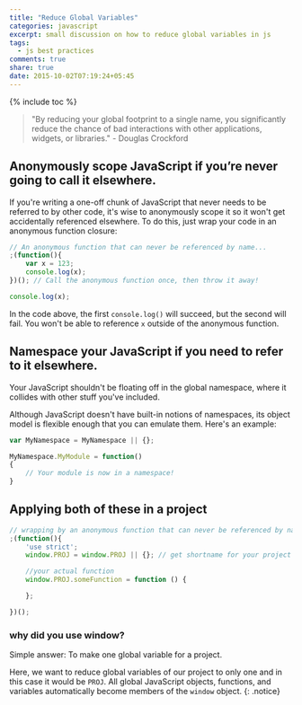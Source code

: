 ```yaml
---
title: "Reduce Global Variables"
categories: javascript
excerpt: small discussion on how to reduce global variables in js
tags:
  - js best practices
comments: true
share: true
date: 2015-10-02T07:19:24+05:45
---
```


{% include toc %}

>"By reducing your global footprint to a single name, you significantly reduce the chance of bad interactions with other applications, widgets, or libraries." - Douglas Crockford

## Anonymously scope JavaScript if you’re never going to call it elsewhere.
If you're writing a one-off chunk of JavaScript that never needs to be referred to by other code, it's wise to anonymously scope it so it won't get accidentally referenced elsewhere.
To do this, just wrap your code in an anonymous function closure:

```javascript
// An anonymous function that can never be referenced by name...
;(function(){
    var x = 123;
    console.log(x);
})(); // Call the anonymous function once, then throw it away!

console.log(x);
```

In the code above, the first `console.log()` will succeed, but the second will fail.  You won't be able to reference `x` outside of the anonymous function.

## Namespace your JavaScript if you need to refer to it elsewhere.
Your JavaScript shouldn't be floating off in the global namespace, where it collides with other stuff you've included.

Although JavaScript doesn't have built-in notions of namespaces, its object model is flexible enough that you can emulate them.  Here's an example:

```javascript
var MyNamespace = MyNamespace || {};

MyNamespace.MyModule = function()
{
    // Your module is now in a namespace!
}
```

## Applying both of these in a project

```javascript
// wrapping by an anonymous function that can never be referenced by name...
;(function(){
	'use strict';
	window.PROJ = window.PROJ || {}; // get shortname for your project for easy referencing, here PROJ is for Project

	//your actual function
	window.PROJ.someFunction = function () {

	};

})();
```

### why did you use window?
Simple answer: To make one global variable for a project.

Here, we want to reduce global variables of our project to only one and in this case it would be `PROJ`. All global JavaScript objects, functions, and variables automatically become members of the `window` object.
{: .notice}